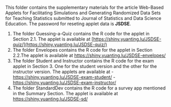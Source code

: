 This folder contains the supplementary materials for the article Web-Based Applets for Facilitating Simulations and Generating Randomized Data Sets for Teaching Statistics submitted to Journal of Statistics and Data Science Education. The password for reseting applet data is **JSDSE**.

1. The folder Guessing-a-Quiz contains the R code for the applet in Section 2.1. The applet is available at [https://shiny.yuanting.lu/JSDSE-quiz/](https://shiny.yuanting.lu/JSDSE-quiz/)
2. The folder Envelopes contains the R code for the applet in Section 2.2.The applet is available at https://shiny.yuanting.lu/JSDSE-envelopes/
3. The folder Student and Instructor contains the R code for the exam applet in Section 3. One for the student version and the other for the instructor version. The applets are available at
		- https://shiny.yuanting.lu/JSDSE-exam-student/
		- https://shiny.yuanting.lu/JSDSE-exam-instructor/ 
4. The folder StandardDev contains the R code for a survey app mentioned in the Summary Section. The applet is available at https://shiny.yuanting.lu/JSDSE-sd/
